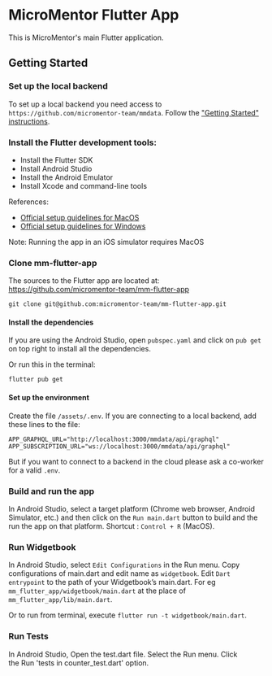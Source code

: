 # MicroMentor Flutter App

This is MicroMentor's main Flutter application. 

## Getting Started

### Set up the local backend

To set up a local backend you need access to `https://github.com/micromentor-team/mmdata`. 
Follow the ["Getting Started" instructions](https://github.com/micromentor-team/mmdata/blob/main/docs/getting-started.md).

### Install the Flutter development tools:

 - Install the Flutter SDK
 - Install Android Studio
 - Install the Android Emulator
 - Install Xcode and command-line tools

References:

* [Official setup guidelines for MacOS](https://docs.flutter.dev/get-started/install/macos) 
* [Official setup guidelines for Windows](https://flutter.dev/docs/get-started/install/windows)

Note: Running the app in an iOS simulator requires MacOS

### Clone mm-flutter-app

The sources to the Flutter app are located at: https://github.com/micromentor-team/mm-flutter-app

    git clone git@github.com:micromentor-team/mm-flutter-app.git

#### Install the dependencies
 
If you are using the Android Studio, open `pubspec.yaml` and click on `pub get` on top right to 
install all the dependencies.

Or run this in the terminal:

   `flutter pub get`

#### Set up the environment

Create the file `/assets/.env`. If you are connecting to a local backend, add these lines to the file:

    APP_GRAPHQL_URL="http://localhost:3000/mmdata/api/graphql"
    APP_SUBSCRIPTION_URL="ws://localhost:3000/mmdata/api/graphql"

But if you want to connect to a backend in the cloud please ask a co-worker for a valid `.env`.

### Build and run the app

In Android Studio, select a target platform (Chrome web browser, Android Simulator, etc.) 
and then click on the `Run main.dart` button to build and the run the app on that platform.
Shortcut : `Control + R` (MacOS).

### Run Widgetbook

In Android Studio, select `Edit Configurations` in the Run menu.
Copy configurations of main.dart and edit name as `widgetbook`.
Edit `Dart entrypoint` to the path of your Widgetbook’s main.dart.
For eg `mm_flutter_app/widgetbook/main.dart` at the place of `mm_flutter_app/lib/main.dart`.

Or to run from terminal, execute `flutter run -t widgetbook/main.dart`.

### Run Tests

In Android Studio, Open the test.dart file.
Select the Run menu.
Click the Run 'tests in counter_test.dart' option.
